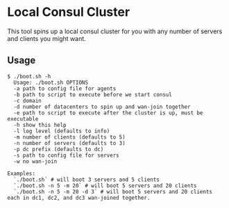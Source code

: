 # Local Consul Cluster

This tool spins up a local consul cluster for you with any number of servers and clients you might want.

## Usage

```
$ ./boot.sh -h
  Usage: ./boot.sh OPTIONS
  -a path to config file for agents
  -b path to script to execute before we start consul
  -c domain
  -d number of datacenters to spin up and wan-join together
  -e path to script to execute after the cluster is up, must be executable
  -h show this help
  -l log level (defaults to info)
  -m number of clients (defaults to 5)
  -n number of servers (defaults to 3)
  -p dc prefix (defaults to dc)
  -s path to config file for servers
  -w no wan-join

Examples:
  `./boot.sh` # will boot 3 servers and 5 clients
  `./boot.sh -n 5 -m 20` # will boot 5 servers and 20 clients
  `./boot.sh -n 5 -m 20 -d 3` # will boot 5 servers and 20 clients each in dc1, dc2, and dc3 wan-joined together.
```
